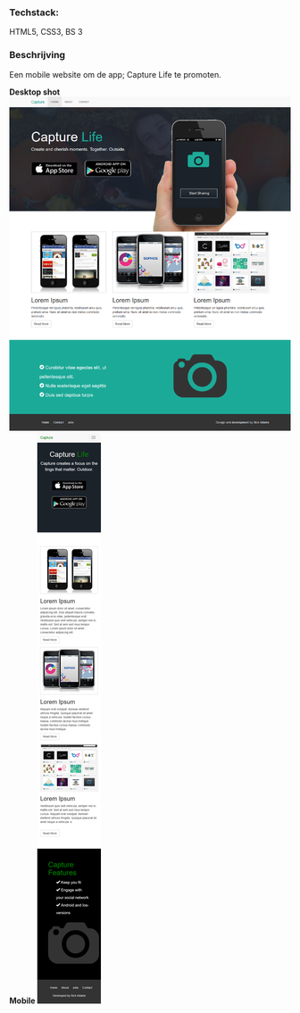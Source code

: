 
### Techstack: 
HTML5, CSS3, BS 3 

### Beschrijving 
Een mobile website om de app; Capture Life te promoten. 

**Desktop shot**
![enter image description here](https://raw.githubusercontent.com/rickadams2/0002-Frontend-salessite/master/0002-Frontend-salessite-0305208/_shots/shot-web.png)
**Mobile** 
![enter image description here](https://raw.githubusercontent.com/rickadams2/0002-Frontend-salessite/master/0002-Frontend-salessite-0305208/_shots/shot-mobile.png)


